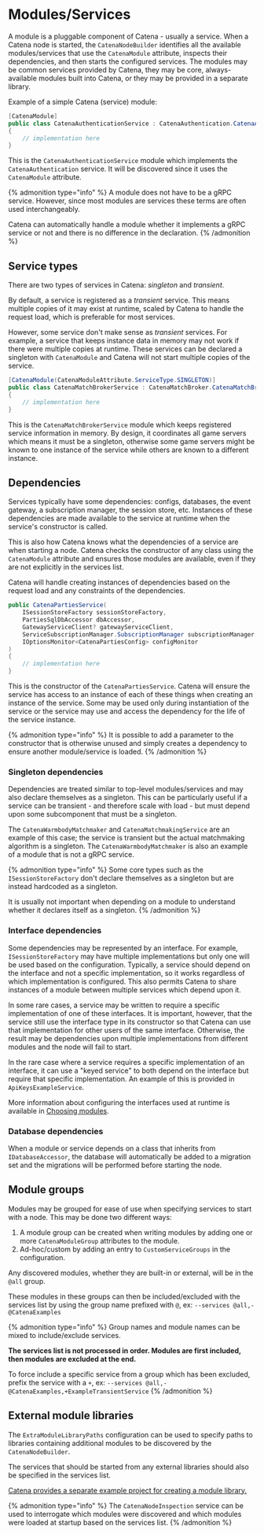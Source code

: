 # Modules/Services

A module is a pluggable component of Catena - usually a service. When a Catena node is started, the `CatenaNodeBuilder`
identifies all the available modules/services that use the `CatenaModule` attribute, inspects their dependencies, and
then starts the configured services. The modules may be common services provided by Catena, they may be core,
always-available modules built into Catena, or they may be provided in a separate library.

Example of a simple Catena (service) module:

```C#
[CatenaModule]
public class CatenaAuthenticationService : CatenaAuthentication.CatenaAuthenticationBase
{
    // implementation here
}
```

This is the `CatenaAuthenticationService` module which implements the `CatenaAuthentication` service. It will be
discovered since it uses the `CatenaModule` attribute.

{% admonition type="info" %}
A module does not have to be a gRPC service. However, since most modules are services these terms are often used
interchangeably.

Catena can automatically handle a module whether it implements a gRPC service or not and there is no difference in the
declaration.
{% /admonition %}

## Service types

There are two types of services in Catena: _singleton_ and _transient_.

By default, a service is registered as a _transient_ service. This means multiple copies of it may exist at runtime,
scaled by Catena to handle the request load, which is preferable for most services.

However, some service don't make sense as _transient_ services. For example, a service that keeps instance data in
memory may not work if there were multiple copies at runtime. These services can be declared a singleton
with `CatenaModule` and Catena will not start multiple copies of the service.

```C#
[CatenaModule(CatenaModuleAttribute.ServiceType.SINGLETON)]
public class CatenaMatchBrokerService : CatenaMatchBroker.CatenaMatchBrokerBase
{
    // implementation here
}
```

This is the `CatenaMatchBrokerService` module which keeps registered service information in memory. By design, it
coordinates all game servers which means it must be a singleton, otherwise some game servers might be known to one
instance of the service while others are known to a different instance.

## Dependencies

Services typically have some dependencies: configs, databases, the event gateway, a subscription manager, the session
store, etc. Instances of these dependencies are made available to the service at runtime when the service's constructor
is called.

This is also how Catena knows what the dependencies of a service are when starting a node. Catena checks the
constructor of any class using the `CatenaModule` attribute and ensures those modules are available, even if they are
not explicitly in the <tooltip term="services list">services list</tooltip>.

Catena will handle creating instances of dependencies based on the request load and any constraints of the dependencies.

```C#
public CatenaPartiesService(
    ISessionStoreFactory sessionStoreFactory,
    PartiesSqlDbAccessor dbAccessor,
    GatewayServiceClient? gatewayServiceClient,
    ServiceSubscriptionManager.SubscriptionManager subscriptionManager,
    IOptionsMonitor<CatenaPartiesConfig> configMonitor
)
{
    // implementation here
}
```

This is the constructor of the `CatenaPartiesService`. Catena will ensure the service has access to an instance of each
of these things when creating an instance of the service. Some may be used only during instantiation of the service or
the service may use and access the dependency for the life of the service instance.

{% admonition type="info" %}
It is possible to add a parameter to the constructor that is otherwise unused and simply creates a dependency to
ensure another module/service is loaded.
{% /admonition %}

### Singleton dependencies

Dependencies are treated similar to top-level modules/services and may also declare themselves as a singleton. This can
be particularly useful if a service can be transient - and therefore scale with load - but must depend upon some
subcomponent that must be a singleton.

The `CatenaWarmbodyMatchmaker` and `CatenaMatchmakingService` are an example of this case; the service is transient but
the actual matchmaking algorithm is a singleton. The `CatenaWarmbodyMatchmaker` is also an example of a module that is
not a gRPC service.

{% admonition type="info" %}
Some core types such as the `ISessionStoreFactory` don't declare themselves as a singleton but are instead hardcoded
as a singleton.

It is usually not important when depending on a module to understand whether it declares itself as a singleton.
{% /admonition %}

### Interface dependencies

Some dependencies may be represented by an interface. For example, `ISessionStoreFactory` may have multiple
implementations but only one will be used based on the configuration. Typically, a service should depend on the
interface and not a specific implementation, so it works regardless of which implementation is configured. This also
permits Catena to share instances of a module between multiple services which depend upon it.

In some rare cases, a service may be written to require a specific implementation of one of these interfaces. It is
important, however, that the service still use the interface type in its constructor so that Catena can use that
implementation for other users of the same interface. Otherwise, the result may be dependencies upon multiple
implementations from different modules and the node will fail to start.

In the rare case where a service requires a specific implementation of an interface, it can use a "keyed service" to
both depend on the interface but require that specific implementation. An example of this is provided
in `ApiKeysExampleService`.

More information about configuring the interfaces used at runtime is available in [Choosing modules](choosing-modules.md).

### Database dependencies

When a module or service depends on a class that inherits from `IDatabaseAccessor`, the database will automatically be
added to a migration set and the migrations will be performed before starting the node.

## Module groups

Modules may be grouped for ease of use when specifying services to start with a node. This may be done two different
ways:

1. A module group can be created when writing modules by adding one or more `CatenaModuleGroup` attributes to the
   module.
2. Ad-hoc/custom by adding an entry to `CustomServiceGroups` in the configuration.

Any discovered modules, whether they are built-in or external, will be in the `@all` group.

These modules in these groups can then be included/excluded with the <tooltip term="services list">services
list</tooltip> by using the group name prefixed with `@`, ex: `--services @all,-@CatenaExamples`

{% admonition type="info" %}
Group names and module names can be mixed to include/exclude services.

**The <tooltip term="services list">services list</tooltip> is not processed in order. Modules are first included,
then modules are excluded at the end.**

To force include a specific service from a group which has been excluded, prefix the service with a `+`, ex:
`--services @all,-@CatenaExamples,+ExampleTransientService`
{% /admonition %}

## External module libraries

The `ExtraModuleLibraryPaths` configuration can be used to specify paths to libraries containing additional modules to
be discovered by the `CatenaNodeBuilder`.

The services that should be started from any external libraries should also be specified in
the <tooltip term="services list">services list</tooltip>.

[Catena provides a separate example project for creating a module library.](https://github.com/CatenaTools/catena-tools-module-example)

{% admonition type="info" %}
The `CatenaNodeInspection` service can be used to interrogate which modules were discovered and which modules were
loaded at startup based on the services list.
{% /admonition %}